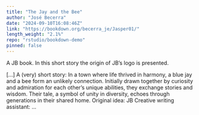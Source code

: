 ```yaml
---
title: "The Jay and the Bee"
author: "José Becerra"
date: "2024-09-10T16:08:46Z"
link: "https://bookdown.org/becerra_je/Jasper01/"
length_weight: "2.1%"
repo: "rstudio/bookdown-demo"
pinned: false
---
```


<p>A JB book. In this short story the origin of JB’s logo is presented.</p> [...] A (very) short story: In a town where life thrived in harmony, a blue jay and a bee form an unlikely connection. Initially drawn together by curiosity and admiration for each other’s unique abilities, they exchange stories and wisdom. Their tale, a symbol of unity in diversity, echoes through generations in their shared home. Original idea: JB Creative writing assistant: ...
